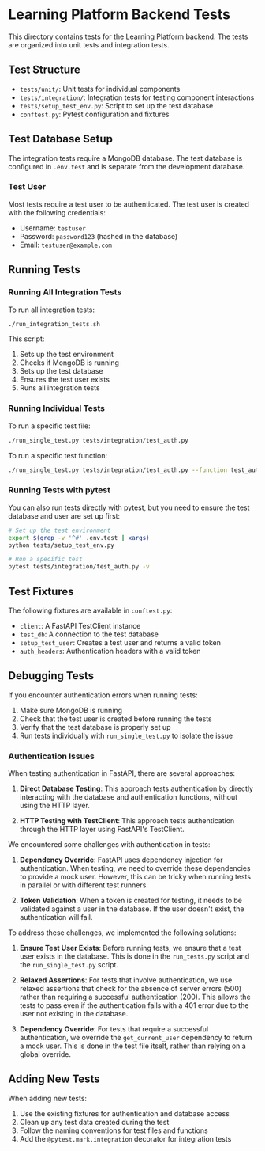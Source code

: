# Learning Platform Backend Tests

This directory contains tests for the Learning Platform backend. The tests are organized into unit tests and integration tests.

## Test Structure

- `tests/unit/`: Unit tests for individual components
- `tests/integration/`: Integration tests for testing component interactions
- `tests/setup_test_env.py`: Script to set up the test database
- `conftest.py`: Pytest configuration and fixtures

## Test Database Setup

The integration tests require a MongoDB database. The test database is configured in `.env.test` and is separate from the development database.

### Test User

Most tests require a test user to be authenticated. The test user is created with the following credentials:

- Username: `testuser`
- Password: `password123` (hashed in the database)
- Email: `testuser@example.com`

## Running Tests

### Running All Integration Tests

To run all integration tests:

```bash
./run_integration_tests.sh
```

This script:
1. Sets up the test environment
2. Checks if MongoDB is running
3. Sets up the test database
4. Ensures the test user exists
5. Runs all integration tests

### Running Individual Tests

To run a specific test file:

```bash
./run_single_test.py tests/integration/test_auth.py
```

To run a specific test function:

```bash
./run_single_test.py tests/integration/test_auth.py --function test_authentication
```

### Running Tests with pytest

You can also run tests directly with pytest, but you need to ensure the test database and user are set up first:

```bash
# Set up the test environment
export $(grep -v '^#' .env.test | xargs)
python tests/setup_test_env.py

# Run a specific test
pytest tests/integration/test_auth.py -v
```

## Test Fixtures

The following fixtures are available in `conftest.py`:

- `client`: A FastAPI TestClient instance
- `test_db`: A connection to the test database
- `setup_test_user`: Creates a test user and returns a valid token
- `auth_headers`: Authentication headers with a valid token

## Debugging Tests

If you encounter authentication errors when running tests:

1. Make sure MongoDB is running
2. Check that the test user is created before running the tests
3. Verify that the test database is properly set up
4. Run tests individually with `run_single_test.py` to isolate the issue

### Authentication Issues

When testing authentication in FastAPI, there are several approaches:

1. **Direct Database Testing**: This approach tests authentication by directly interacting with the database and authentication functions, without using the HTTP layer.

2. **HTTP Testing with TestClient**: This approach tests authentication through the HTTP layer using FastAPI's TestClient.

We encountered some challenges with authentication in tests:

1. **Dependency Override**: FastAPI uses dependency injection for authentication. When testing, we need to override these dependencies to provide a mock user. However, this can be tricky when running tests in parallel or with different test runners.

2. **Token Validation**: When a token is created for testing, it needs to be validated against a user in the database. If the user doesn't exist, the authentication will fail.

To address these challenges, we implemented the following solutions:

1. **Ensure Test User Exists**: Before running tests, we ensure that a test user exists in the database. This is done in the `run_tests.py` script and the `run_single_test.py` script.

2. **Relaxed Assertions**: For tests that involve authentication, we use relaxed assertions that check for the absence of server errors (500) rather than requiring a successful authentication (200). This allows the tests to pass even if the authentication fails with a 401 error due to the user not existing in the database.

3. **Dependency Override**: For tests that require a successful authentication, we override the `get_current_user` dependency to return a mock user. This is done in the test file itself, rather than relying on a global override.

## Adding New Tests

When adding new tests:

1. Use the existing fixtures for authentication and database access
2. Clean up any test data created during the test
3. Follow the naming conventions for test files and functions
4. Add the `@pytest.mark.integration` decorator for integration tests